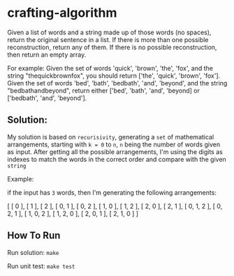 # crafting-algorithm

Given a list of words and a string made up of those words (no spaces), return the original sentence in a list.
If there is more than one possible reconstruction, return any of them.
If there is no possible reconstruction, then return an empty array.

For example:
Given the set of words 'quick', 'brown', 'the', 'fox', and the string "thequickbrownfox", you should return ['the', 'quick', 'brown', 'fox'].
Given the set of words 'bed', 'bath', 'bedbath', 'and', 'beyond', and the string "bedbathandbeyond", return either ['bed', 'bath', 'and', 'beyond] or ['bedbath', 'and', 'beyond'].


## Solution: 

My solution is based on `recurisivity`, generating a `set` of mathematical arrangements, starting with `k = 0` to `n`, `n` being the number of words given as input. 
After getting all the possible arrangements, I'm using the digits as indexes to match the words in the correct order and compare with the given `string`

Example: 

if the input has `3` words, then I'm generating the following arrangements:

[
  [ 0 ],       [ 1 ],
  [ 2 ],       [ 0, 1 ],
  [ 0, 2 ],    [ 1, 0 ],
  [ 1, 2 ],    [ 2, 0 ],
  [ 2, 1 ],    [ 0, 1, 2 ],
  [ 0, 2, 1 ], [ 1, 0, 2 ],
  [ 1, 2, 0 ], [ 2, 0, 1 ],
  [ 2, 1, 0 ]
]

## How To Run

Run solution: `make`

Run unit test: `make test`